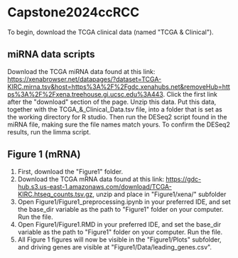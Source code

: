 # Capstone2024ccRCC

To begin, download the TCGA clinical data (named "TCGA & Clinical").

## miRNA data scripts
Download the TCGA miRNA data found at this link: https://xenabrowser.net/datapages/?dataset=TCGA-KIRC.mirna.tsv&host=https%3A%2F%2Fgdc.xenahubs.net&removeHub=https%3A%2F%2Fxena.treehouse.gi.ucsc.edu%3A443. Click the first link after the "download" section of the page. Unzip this data. Put this data, together with the TCGA_&_Clinical_Data.tsv file, into a folder that is set as the working directory for R studio. Then run the DESeq2 script found in the miRNA file, making sure the file names match yours. To confirm the DESeq2 results, run the limma script.

## Figure 1 (mRNA)
1. First, download the "Figure1" folder.
2. Download the TCGA mRNA data found at this link: https://gdc-hub.s3.us-east-1.amazonaws.com/download/TCGA-KIRC.htseq_counts.tsv.gz, unzip and place in "Figure1/xena/" subfolder
3. Open Figure1/Figure1_preprocessing.ipynb in your preferred IDE, and set the base_dir variable as the path to "Figure1" folder on your computer. Run the file.
4. Open Figure1/Figure1.RMD in your preferred IDE, and set the base_dir variable as the path to "Figure1" folder on your computer. Run the file.
5. All Figure 1 figures will now be visible in the "Figure1/Plots" subfolder, and driving genes are visible at "Figure1/Data/leading_genes.csv". 
